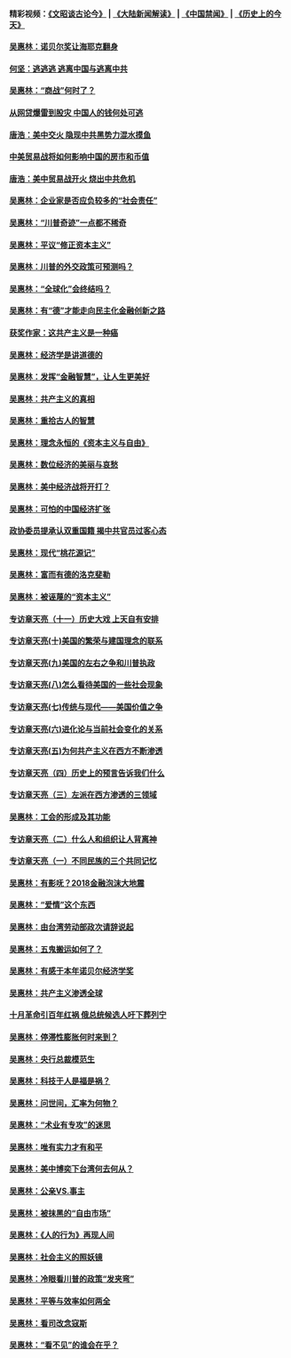 #### 精彩视频：[《文昭谈古论今》](https://github.com/gfw-breaker/wenzhao/blob/master/README.md?t=12301230) | [《大陆新闻解读》](https://github.com/gfw-breaker/ntdtv-comedy/blob/master/README.md?t=12301230) | [《中国禁闻》](https://github.com/gfw-breaker/ntdtv-news/blob/master/README.md?t=12301230) | [《历史上的今天》](https://github.com/gfw-breaker/today-in-history/blob/master/README.md?t=12301230) 

#### [吴惠林：诺贝尔奖让海耶克翻身](../pages/nsc423/n10890049.md?t=12301230) 

#### [何坚：逃逃逃 逃离中国与逃离中共](../pages/nsc423/n10592891.md?t=12301230) 

#### [吴惠林：“商战”何时了？](../pages/nsc423/n10573558.md?t=12301230) 

#### [从网贷爆雷到股灾 中国人的钱何处可逃](../pages/nsc423/n10572800.md?t=12301230) 

#### [唐浩：美中交火 隐现中共黑势力混水摸鱼](../pages/nsc423/n10544040.md?t=12301230) 

#### [中美贸易战将如何影响中国的房市和币值](../pages/nsc423/n10543697.md?t=12301230) 

#### [唐浩：美中贸易战开火 烧出中共危机](../pages/nsc423/n10540126.md?t=12301230) 

#### [吴惠林：企业家是否应负较多的“社会责任”](../pages/nsc423/n10535022.md?t=12301230) 

#### [吴惠林：“川普奇迹”一点都不稀奇](../pages/nsc423/n10512808.md?t=12301230) 

#### [吴惠林：平议“修正资本主义”](../pages/nsc423/n10495724.md?t=12301230) 

#### [吴惠林：川普的外交政策可预测吗？](../pages/nsc423/n10462387.md?t=12301230) 

#### [吴惠林：“全球化”会终结吗？](../pages/nsc423/n10452838.md?t=12301230) 

#### [吴惠林：有“德”才能走向民主化金融创新之路](../pages/nsc423/n10432292.md?t=12301230) 

#### [获奖作家：这共产主义是一种癌](../pages/nsc423/n10431541.md?t=12301230) 

#### [吴惠林：经济学是讲道德的](../pages/nsc423/n10398014.md?t=12301230) 

#### [吴惠林：发挥“金融智慧”，让人生更美好](../pages/nsc423/n10375019.md?t=12301230) 

#### [吴惠林：共产主义的真相](../pages/nsc423/n10351394.md?t=12301230) 

#### [吴惠林：重拾古人的智慧](../pages/nsc423/n10337691.md?t=12301230) 

#### [吴惠林：理念永恒的《资本主义与自由》](../pages/nsc423/n10316274.md?t=12301230) 

#### [吴惠林：数位经济的美丽与哀愁](../pages/nsc423/n10292946.md?t=12301230) 

#### [吴惠林：美中经济战将开打？](../pages/nsc423/n10258825.md?t=12301230) 

#### [吴惠林：可怕的中国经济扩张](../pages/nsc423/n10219147.md?t=12301230) 

#### [政协委员提承认双重国籍 揭中共官员过客心态](../pages/nsc423/n10208809.md?t=12301230) 

#### [吴惠林：现代“桃花源记”](../pages/nsc423/n10185234.md?t=12301230) 

#### [吴惠林：富而有德的洛克斐勒](../pages/nsc423/n10142264.md?t=12301230) 

#### [吴惠林：被诬蔑的“资本主义”](../pages/nsc423/n10124816.md?t=12301230) 

#### [专访章天亮（十一）历史大戏 上天自有安排](../pages/nsc423/n10094905.md?t=12301230) 

#### [专访章天亮(十)美国的繁荣与建国理念的联系](../pages/nsc423/n10094899.md?t=12301230) 

#### [专访章天亮(九)美国的左右之争和川普执政](../pages/nsc423/n10094889.md?t=12301230) 

#### [专访章天亮(八)怎么看待美国的一些社会现象](../pages/nsc423/n10094857.md?t=12301230) 

#### [专访章天亮(七)传统与现代——美国价值之争](../pages/nsc423/n10093140.md?t=12301230) 

#### [专访章天亮(六)进化论与当前社会变化的关系](../pages/nsc423/n10092036.md?t=12301230) 

#### [专访章天亮(五)为何共产主义在西方不断渗透](../pages/nsc423/n10083620.md?t=12301230) 

#### [专访章天亮（四）历史上的预言告诉我们什么](../pages/nsc423/n10083606.md?t=12301230) 

#### [专访章天亮（三）左派在西方渗透的三领域](../pages/nsc423/n10081115.md?t=12301230) 

#### [吴惠林：工会的形成及其功能](../pages/nsc423/n10080633.md?t=12301230) 

#### [专访章天亮（二）什么人和组织让人背离神](../pages/nsc423/n10076637.md?t=12301230) 

#### [专访章天亮（一）不同民族的三个共同记忆](../pages/nsc423/n10074188.md?t=12301230) 

#### [吴惠林：有影呒？2018金融泡沫大地震](../pages/nsc423/n10040534.md?t=12301230) 

#### [吴惠林：“爱情”这个东西](../pages/nsc423/n10019423.md?t=12301230) 

#### [吴惠林：由台湾劳动部政次请辞说起](../pages/nsc423/n9979679.md?t=12301230) 

#### [吴惠林：五鬼搬运如何了？](../pages/nsc423/n9925338.md?t=12301230) 

#### [吴惠林：有感于本年诺贝尔经济学奖](../pages/nsc423/n9871883.md?t=12301230) 

#### [吴惠林：共产主义渗透全球](../pages/nsc423/n9812748.md?t=12301230) 

#### [十月革命引百年红祸 俄总统候选人吁下葬列宁](../pages/nsc423/n9810182.md?t=12301230) 

#### [吴惠林：停滞性膨胀何时来到？](../pages/nsc423/n9764136.md?t=12301230) 

#### [吴惠林：央行总裁模范生](../pages/nsc423/n9728134.md?t=12301230) 

#### [吴惠林：科技于人是福是祸？](../pages/nsc423/n9672982.md?t=12301230) 

#### [吴惠林：问世间，汇率为何物？](../pages/nsc423/n9621788.md?t=12301230) 

#### [吴惠林：“术业有专攻”的迷思](../pages/nsc423/n9580363.md?t=12301230) 

#### [吴惠林：唯有实力才有和平](../pages/nsc423/n9529599.md?t=12301230) 

#### [吴惠林：美中博奕下台湾何去何从？](../pages/nsc423/n9483598.md?t=12301230) 

#### [吴惠林：公亲VS.事主](../pages/nsc423/n9425637.md?t=12301230) 

#### [吴惠林：被抹黑的“自由市场”](../pages/nsc423/n9351545.md?t=12301230) 

#### [吴惠林：《人的行为》再现人间](../pages/nsc423/n9296339.md?t=12301230) 

#### [吴惠林：社会主义的照妖镜](../pages/nsc423/n9243460.md?t=12301230) 

#### [吴惠林：冷眼看川普的政策“发夹弯”](../pages/nsc423/n9120684.md?t=12301230) 

#### [吴惠林：平等与效率如何两全](../pages/nsc423/n9075430.md?t=12301230) 

#### [吴惠林：看司改念寇斯](../pages/nsc423/n9024915.md?t=12301230) 

#### [吴惠林：“看不见”的谁会在乎？](../pages/nsc423/n8977488.md?t=12301230) 

